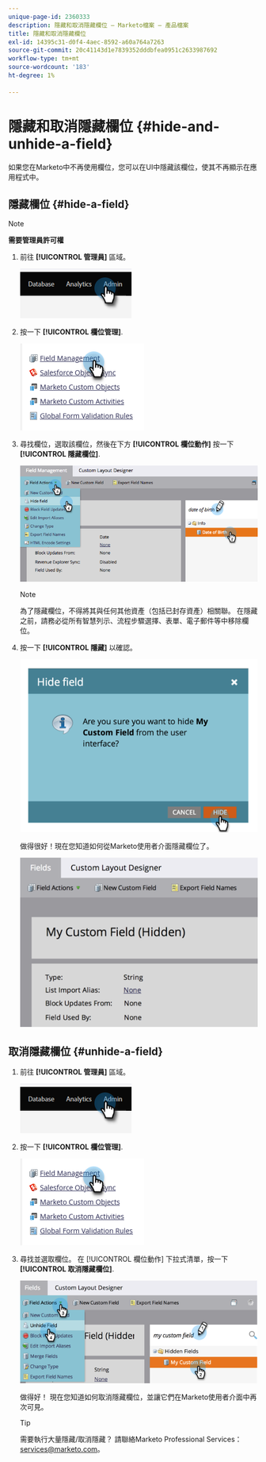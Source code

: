 ```yaml
---
unique-page-id: 2360333
description: 隱藏和取消隱藏欄位 — Marketo檔案 — 產品檔案
title: 隱藏和取消隱藏欄位
exl-id: 14395c31-d0f4-4aec-8592-a60a764a7263
source-git-commit: 20c41143d1e7839352dddbfea0951c2633987692
workflow-type: tm+mt
source-wordcount: '183'
ht-degree: 1%

---
```


# 隱藏和取消隱藏欄位 {#hide-and-unhide-a-field}

如果您在Marketo中不再使用欄位，您可以在UI中隱藏該欄位，使其不再顯示在應用程式中。

## 隱藏欄位 {#hide-a-field}

>[!NOTE]
>
>**需要管理員許可權**

1. 前往 **[!UICONTROL 管理員]** 區域。

   ![](assets/hide-and-unhide-a-field-1.png)

1. 按一下 **[!UICONTROL 欄位管理]**.

   ![](assets/hide-and-unhide-a-field-2.png)

1. 尋找欄位，選取該欄位，然後在下方 **[!UICONTROL 欄位動作]** 按一下 **[!UICONTROL 隱藏欄位]**.

   ![](assets/hide-and-unhide-a-field-3.png)

   >[!NOTE]
   >
   >為了隱藏欄位，不得將其與任何其他資產（包括已封存資產）相關聯。 在隱藏之前，請務必從所有智慧列示、流程步驟選擇、表單、電子郵件等中移除欄位。

1. 按一下 **[!UICONTROL 隱藏]** 以確認。

   ![](assets/hide-and-unhide-a-field-4.png)

   做得很好！現在您知道如何從Marketo使用者介面隱藏欄位了。

   ![](assets/hide-and-unhide-a-field-5.png)

## 取消隱藏欄位 {#unhide-a-field}

1. 前往 **[!UICONTROL 管理員]** 區域。

   ![](assets/hide-and-unhide-a-field-6.png)

1. 按一下 **[!UICONTROL 欄位管理]**.

   ![](assets/hide-and-unhide-a-field-7.png)

1. 尋找並選取欄位。 在 [!UICONTROL 欄位動作] 下拉式清單，按一下 **[!UICONTROL 取消隱藏欄位]**.

   ![](assets/hide-and-unhide-a-field-8.png)

   做得好！ 現在您知道如何取消隱藏欄位，並讓它們在Marketo使用者介面中再次可見。

   >[!TIP]
   >
   >需要執行大量隱藏/取消隱藏？ 請聯絡Marketo Professional Services： services@marketo.com。
